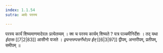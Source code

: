 ```yaml
---
index: 1.1.54
sutra: आदेः परस्य

---
```

परस्य कार्यं शिष्यमाणमादेरलः प्रत्येतव्यम् । क्व च परस्य कार्यम् शिष्यते ? यत्र पञ्चमीनिर्देशः । तद् यथा _ईदासः_ [[7|2|83]] आसीनो यजते । _द्व्यन्तरुपसर्गेभोऽप ईत्_ [[6|3|97]] द्वीपम्, अन्तरीपम्, प्रतीपम्, समीपम् ॥